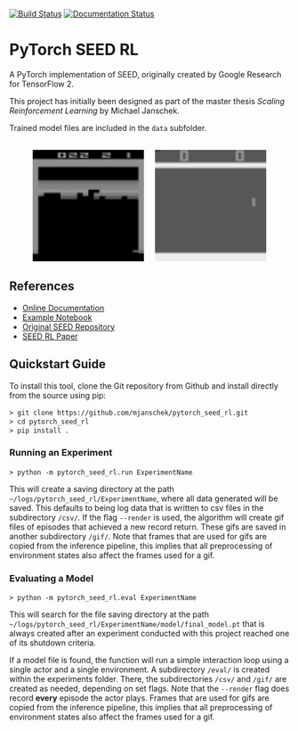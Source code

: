 [![Build Status](https://travis-ci.com/mjanschek/pytorch_seed_rl.svg?token=YDiKaMKpyKq9G4pP8FsY)](https://travis-ci.com/mjanschek/pytorch_seed_rl) 
[![Documentation Status](https://readthedocs.org/projects/pytorch-seed-rl/badge/?version=latest)](https://pytorch-seed-rl.readthedocs.io/)

# PyTorch SEED RL
A PyTorch implementation of SEED, originally created by Google Research for TensorFlow 2.

This project has initially been designed as part of the master thesis *Scaling Reinforcement Learning* by Michael Janschek.

Trained model files are included in the `data` subfolder.
<br/><br/>

<p align="center">
  <img src="docs/breakout.gif" width="200" height="200" alt="An examplatory episode of Breakout"/>
  &nbsp; &nbsp;
  <img src="docs/pong.gif" width="200" height="200" alt="An examplatory episode of Pong"/>
</p>

## References
* [Online Documentation][1]
* [Example Notebook][2]
* [Original SEED Repository][3]
* [SEED RL Paper][4]

[1]: https://pytorch-seed-rl.readthedocs.io/ "Online documentation"
[2]: examples/learning_experiment.ipynb "Example Notebook"
[3]: https://github.com/google-research/seed_rl "SEED RL Repository"
[4]: https://arxiv.org/abs/1910.06591 "SEED RL Paper"

## Quickstart Guide
To install this tool, clone the Git repository from Github and install directly from the source using pip:
```
> git clone https://github.com/mjanschek/pytorch_seed_rl.git
> cd pytorch_seed_rl
> pip install .
```
### Running an Experiment
```
> python -m pytorch_seed_rl.run ExperimentName
```

This will create a saving directory at the path `~/logs/pytorch_seed_rl/ExperimentName`, where all data generated will be saved.
This defaults to being log data that is written to csv files in the subdirectory `/csv/`. If the flag `--render` is used, the algorithm will create gif files of episodes that achieved a new record return. These gifs are saved in another subdirectory `/gif/`. Note that frames that are used for gifs are copied from the inference pipeline, this implies that all preprocessing of environment states also affect the frames used for a gif.
### Evaluating a Model
```
> python -m pytorch_seed_rl.eval ExperimentName
```

This will search for the file saving directory at the path `~/logs/pytorch_seed_rl/ExperimentName/model/final_model.pt` that is always created after an experiment conducted with this project reached one of its shutdown criteria.

If a model file is found, the function will run a simple interaction loop using a single actor and a single environment. A subdirectory `/eval/` is created within the experiments folder. There, the subdirectories `/csv/` and `/gif/` are created as needed, depending on set flags. Note that the `--render` flag does record **every** episode the actor plays. Frames that are used for gifs are copied from the inference pipeline, this implies that all preprocessing of environment states also affect the frames used for a gif.
